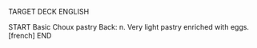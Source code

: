 TARGET DECK
ENGLISH

START
Basic
Choux pastry
Back: n. Very light pastry enriched with eggs. [french]
END
